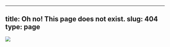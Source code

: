 -----
title: Oh no! This page does not exist.
slug: 404
type: page
-----

<div class="vinette">
	<img src="http://lh3.googleusercontent.com/-xFjQ_zdGiAc/TnpCIak_euI/AAAAAAAACyQ/9Sl6QMLSlA4/jane-burton-domestic-kitten-felis-catus-next-to-bunny-domestic-rabbit.jpg" />
</div>